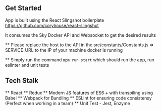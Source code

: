 ## Get Started

App is built using the React Slingshot boilerplate https://github.com/coryhouse/react-slingshot

It consumes the Sky Docker API and Websocket to get the desired results

\*\* Please replace the host to the API in the src/constants/Constants.js => SERVICE_URL to the IP of your machine docker is running

\*\* Simply run the command `npm run start` which should run the app, run eslinter and unit tests

## Tech Stalk

** React
** Redux
** Modern JS features of ES6 + with transpiling using Babel
** Webpack for Bundling
** ESLint for ensuring code consistensy (Perfect when working in a team)
** Unit Test - Jest, Enzyme
